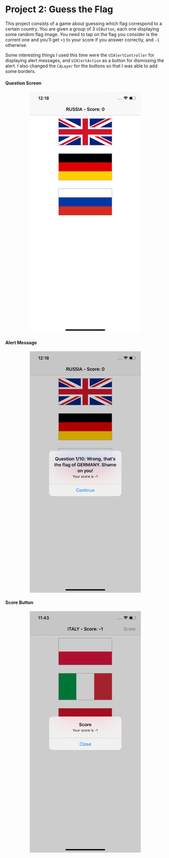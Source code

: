 # Project 2: Guess the Flag
This project consists of a game about guessing which flag correspond to a certain country. You are given a group of 3 `UIButton`,
each one displaying some random flag image. You need to tap on the flag you consider is the corrent one and you'll get `+1` to your
score if you answer correctly, and `-1` otherwise.

Some interesting things I used this time were the `UIAlertController` for displaying alert messages, and `UIAlertAction` as a button
for dismissing the alert. I also changed the `CALayer` for the buttons so that I was able to add some borders.

#### Question Screen
<p align="center">
  <img width="350" src="https://github.com/jcbages/100DaysOfSwift/blob/master/Project2/screenshots/screenshot1.png">
</p>

#### Alert Message
<p align="center">
  <img width="350" src="https://github.com/jcbages/100DaysOfSwift/blob/master/Project2/screenshots/screenshot2.png">
</p>

#### Score Button
<p align="center">
  <img width="350" src="https://github.com/jcbages/100DaysOfSwift/blob/master/Project2/screenshots/screenshot3.png">
</p>
